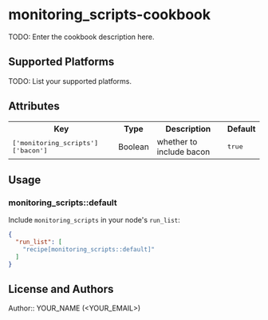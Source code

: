 # monitoring_scripts-cookbook

TODO: Enter the cookbook description here.

## Supported Platforms

TODO: List your supported platforms.

## Attributes

<table>
  <tr>
    <th>Key</th>
    <th>Type</th>
    <th>Description</th>
    <th>Default</th>
  </tr>
  <tr>
    <td><tt>['monitoring_scripts']['bacon']</tt></td>
    <td>Boolean</td>
    <td>whether to include bacon</td>
    <td><tt>true</tt></td>
  </tr>
</table>

## Usage

### monitoring_scripts::default

Include `monitoring_scripts` in your node's `run_list`:

```json
{
  "run_list": [
    "recipe[monitoring_scripts::default]"
  ]
}
```

## License and Authors

Author:: YOUR_NAME (<YOUR_EMAIL>)
